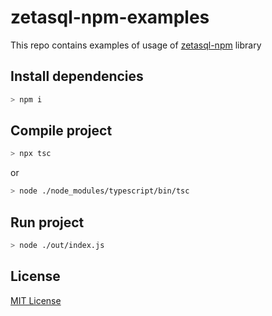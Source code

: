 # zetasql-npm-examples
This repo contains examples of usage of [zetasql-npm](https://www.npmjs.com/package/@fivetrandevelopers/zetasql) library

## Install dependencies

```sh
> npm i
```

## Compile project

```sh
> npx tsc
```
or
```sh
> node ./node_modules/typescript/bin/tsc
```

## Run project

```sh
> node ./out/index.js
```

## License

[MIT License](https://github.com/fivetran/zetasql-npm/blob/master/LICENSE)
